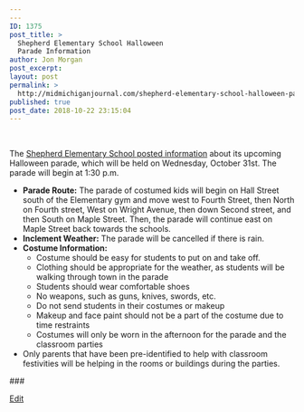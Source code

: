 ```yaml
---
---
ID: 1375
post_title: >
  Shepherd Elementary School Halloween
  Parade Information
author: Jon Morgan
post_excerpt:
layout: post
permalink: >
  http://midmichiganjournal.com/shepherd-elementary-school-halloween-parade-information
published: true
post_date: 2018-10-22 23:15:04
---
```

&nbsp;

The <a href="https://www.facebook.com/675717752466246/photos/a.1546325378738808/1983835971654411/?type=3&amp;__xts__%5B0%5D=68.ARDAAJRDqKJFDzFGp8-B4PexWldul4I8cmn6txlVmtZvVsnKE0Mkb8ThcLO-Ur9e6Ao_cNa1OoZjxvKJSXNzPWseN4wLs2R7dDaYmq_kC3inL3BP9mkWqPfr0CID5ynlzymN_7smRbdiZ13UBXGsg61jtxQaUbTEvZkvJrqxlw6rgQKZh_vEvv23UFo6eF4EA3NL0wTn2RsgHpbrX0bwN7Kon0iRoJEOCW9Ax1ua7w-_DdJZtAf6-v7h1Q&amp;__tn__=-R">Shepherd Elementary School posted information</a> about its upcoming Halloween parade, which will be held on Wednesday, October 31st. The parade will begin at 1:30 p.m.
<ul>
 	<li><b>Parade Route:</b> The parade of costumed kids will begin on Hall Street south of the Elementary gym and move west to Fourth Street, then North on Fourth street, West on Wright Avenue, then down Second street, and then South on Maple Street. Then, the parade will continue east on Maple Street back towards the schools.</li>
 	<li><b>Inclement Weather:</b> The parade will be cancelled if there is rain.</li>
 	<li><b>Costume Information:</b>
<ul>
 	<li>Costume should be easy for students to put on and take off.</li>
 	<li>Clothing should be appropriate for the weather, as students will be walking through town in the parade</li>
 	<li>Students should wear comfortable shoes</li>
 	<li>No weapons, such as guns, knives, swords, etc.</li>
 	<li>Do not send students in their costumes or makeup</li>
 	<li>Makeup and face paint should not be a part of the costume due to time restraints</li>
 	<li>Costumes will only be worn in the afternoon for the parade and the classroom parties</li>
</ul>
</li>
 	<li>Only parents that have been pre-identified to help with classroom festivities will be helping in the rooms or buildings during the parties.</li>
</ul>
###

<a href="https://docs.google.com/document/d/1kDNSuvFrCs_kd4H1OcryZ7ebj7Mk5sn5xo3JWdQ_E2k/edit?usp=sharing">Edit</a>